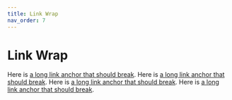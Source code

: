 ```yaml
---
title: Link Wrap
nav_order: 7
---
```


# Link Wrap

Here is [a long link anchor that should break](.).
Here is [a long link anchor that should break](.).
Here is [a long link anchor that should break](.).
Here is [a long link anchor that should break](.).

